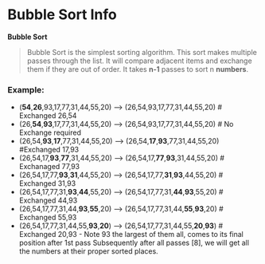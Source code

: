 # Bubble Sort Info

**Bubble Sort**
> Bubble Sort is the simplest sorting algorithm.
> This sort makes multiple passes through the list.
> It will compare adjacent items and exchange them if they are out of order.
> It takes __n-1__ passes to sort n __numbers__.

### Example:

- (**54**,**26**,93,17,77,31,44,55,20) --> (26,54,93,17,77,31,44,55,20) # Exchanged 26,54
- (26,**54**,**93**,17,77,31,44,55,20) --> (26,54,93,17,77,31,44,55,20) # No Exchange required
- (26,54,**93**,**17**,77,31,44,55,20) --> (26,54,**17**,**93**,77,31,44,55,20)  #Exchanged 17,93
- (26,54,17,**93**,**77**,31,44,55,20) --> (26,54,17,**77**,**93**,31,44,55,20) # Exchanaged 77,93
- (26,54,17,77,**93**,**31**,44,55,20) --> (26,54,17,77,**31**,**93**,44,55,20) # Exchanged 31,93
- (26,54,17,77,31,**93**,**44**,55,20) --> (26,54,17,77,31,**44**,**93**,55,20) # Exchanged 44,93
- (26,54,17,77,31,44,**93**,**55**,20) --> (26,54,17,77,31,44,**55**,**93**,20) # Exchanged 55,93
- (26,54,17,77,31,44,55,**93**,**20**) --> (26,54,17,77,31,44,55,**20**,**93**) # Exchanged 20,93 - Note 93 the largest of them all, comes to its                                                                                                       final position after 1st pass
Subsequently after all passes [8], we will get all the numbers at their proper sorted places.